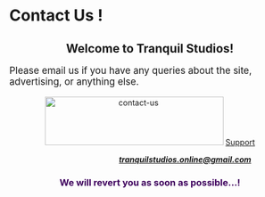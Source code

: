 <h1>Contact Us !</h1>
<h2 style="text-align: center;">Welcome to <span id="W_Name"> Tranquil Studios</span>!</h2>

<p style="font-size: 17px;">Please email us if you have any queries about the site, advertising, or anything else.</p>

<div style="text-align: center;">

<img alt="contact-us" height="87" src="https://lh3.googleusercontent.com/-BA7qy8h_v1g/YLVCWDNZdCI/AAAAAAAAALw/rsHNJWX0BK4P5CuB0ymG8QkJ9A9E8KchgCLcBGAsYHQ/w320-h87/email-us-1805514__480.webp" width="320">
<a href="support/README.md">Support</a>

<p style="margin-left: 25%;"><i class="fas fa-envelope-open-text" style="color: rgb(44, 62, 80); font-size: 20px; --darkreader-inline-color: #aec2d3;" data-darkreader-inline-color=""></i> <b><i> <span id="W_Email"><a href="mailto:tranquilstudios.online@gmail.com">tranquilstudios.online@gmail.com</a></span></i></b><br>
 

<h3 style="color: rgb(62, 0, 93); --darkreader-inline-color: #cbc6bf;" data-darkreader-inline-color="">We will revert you as soon as possible...!</h3>

</div>
  
